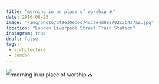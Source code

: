 ```yaml
---
title: "morning in ur place of worship ⛪️"
date: 2016-08-25
image: "/img/photo/bf9e30ed0d74ccae4d082702c3b4a7a2.jpg"
location: "London Liverpool Street Train Station"
instagram: true
draft: false
tags:
 - architecture
 - london
---
```


![morning in ur place of worship ⛪️](/img/photo/bf9e30ed0d74ccae4d082702c3b4a7a2.jpg)
